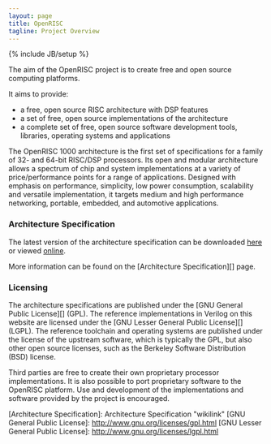 ```yaml
---
layout: page
title: OpenRISC
tagline: Project Overview
---
```

{% include JB/setup %}

The aim of the OpenRISC project is to create free and open source
computing platforms.

It aims to provide:

-   a free, open source RISC architecture with DSP features
-   a set of free, open source implementations of the architecture
-   a complete set of free, open source software development tools,
    libraries, operating systems and applications

The OpenRISC 1000 architecture is the first set of specifications for a
family of 32- and 64-bit RISC/DSP processors. Its open and modular
architecture allows a spectrum of chip and system implementations at a
variety of price/performance points for a range of applications.
Designed with emphasis on performance, simplicity, low power
consumption, scalability and versatile implementation, it targets medium
and high performance networking, portable, embedded, and automotive
applications.

### Architecture Specification

The latest version of the architecture specification can be
downloaded [here][] or viewed [online](or1k.html).

More information can be found on the [Architecture Specification][]
page.

### Licensing

The architecture specifications are published under the [GNU General
Public License][] (GPL). The reference implementations in Verilog on
this website are licensed under the [GNU Lesser General Public License][]
(LGPL). The reference toolchain and operating systems are published
under the license of the upstream software, which is typically the GPL,
but also other open source licenses, such as the Berkeley Software
Distribution (BSD) license.

Third parties are free to create their own proprietary processor
implementations. It is also possible to port proprietary software to the
OpenRISC platform. Use and development of the implementations and
software provided by the project is encouraged.

  [here]: http://opencores.org/websvn,filedetails?repname=openrisc&path=%2Fopenrisc%2Ftrunk%2Fdocs%2Fopenrisc-arch-1.0-rev0.pdf
  [Architecture Specification]: Architecture Specification "wikilink"
  [GNU General Public License]: http://www.gnu.org/licenses/gpl.html
  [GNU Lesser General Public License]: http://www.gnu.org/licenses/lgpl.html
